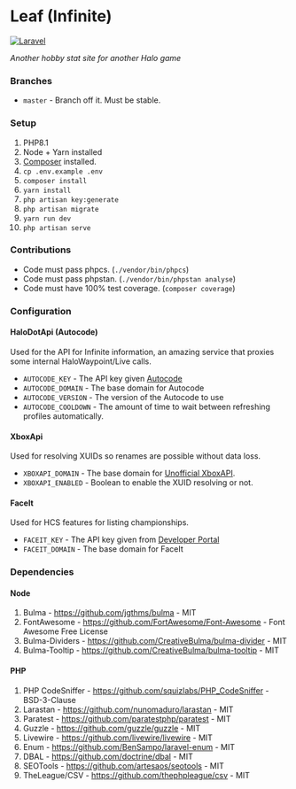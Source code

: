 # Leaf (Infinite)
[![Laravel](https://github.com/iBotPeaches/LeafApp_Infinite/actions/workflows/laravel.yml/badge.svg)](https://github.com/iBotPeaches/LeafApp_Infinite/actions/workflows/laravel.yml)

_Another hobby stat site for another Halo game_

### Branches
 * `master` - Branch off it. Must be stable.

### Setup
1. PHP8.1
2. Node + Yarn installed
3. [Composer](https://getcomposer.org/) installed.
4. `cp .env.example .env`
5. `composer install`
6. `yarn install`
7. `php artisan key:generate`
8. `php artisan migrate`
9. `yarn run dev`
10. `php artisan serve`

### Contributions
 * Code must pass phpcs. (`./vendor/bin/phpcs`)
 * Code must pass phpstan. (`./vendor/bin/phpstan analyse`)
 * Code must have 100% test coverage. (`composer coverage`)

### Configuration

#### HaloDotApi (Autocode)
Used for the API for Infinite information, an amazing service that proxies some internal HaloWaypoint/Live calls.

 * `AUTOCODE_KEY` - The API key given [Autocode](https://autocode.com/lib/halo/)
 * `AUTOCODE_DOMAIN` - The base domain for Autocode
 * `AUTOCODE_VERSION` - The version of the Autocode to use
 * `AUTOCODE_COOLDOWN` - The amount of time to wait between refreshing profiles automatically.

#### XboxApi
Used for resolving XUIDs so renames are possible without data loss.

 * `XBOXAPI_DOMAIN` - The base domain for [Unofficial XboxAPI](https://xbl-api.prouser123.me/).
 * `XBOXAPI_ENABLED` - Boolean to enable the XUID resolving or not.

#### FaceIt
Used for HCS features for listing championships.

 * `FACEIT_KEY` - The API key given from [Developer Portal](https://developers.faceit.com)
 * `FACEIT_DOMAIN` - The base domain for FaceIt

### Dependencies

#### Node
1. Bulma - https://github.com/jgthms/bulma - MIT
2. FontAwesome - https://github.com/FortAwesome/Font-Awesome - Font Awesome Free License
3. Bulma-Dividers - https://github.com/CreativeBulma/bulma-divider - MIT
4. Bulma-Tooltip - https://github.com/CreativeBulma/bulma-tooltip - MIT

#### PHP
1. PHP CodeSniffer - https://github.com/squizlabs/PHP_CodeSniffer - BSD-3-Clause 
2. Larastan - https://github.com/nunomaduro/larastan - MIT
3. Paratest - https://github.com/paratestphp/paratest - MIT
4. Guzzle - https://github.com/guzzle/guzzle - MIT
5. Livewire - https://github.com/livewire/livewire - MIT
6. Enum - https://github.com/BenSampo/laravel-enum - MIT
7. DBAL - https://github.com/doctrine/dbal - MIT
8. SEOTools - https://github.com/artesaos/seotools - MIT
9. TheLeague/CSV - https://github.com/thephpleague/csv - MIT
